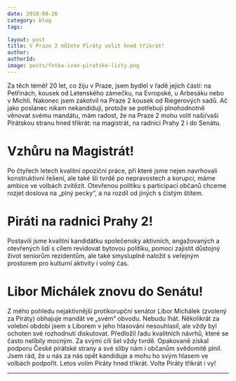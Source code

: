 ```yaml
---
date: 2018-08-26
category: blog
tags:

layout: post
title: V Praze 2 můžete Piráty volit hned třikrát! 
author: 
authorId:
image: posts/fotka-ivan-piratske-listy.png
---
```


Za těch téměř 20 let, co žiju v Praze, jsem bydlel v řadě jejich částí: na Petřinách, kousek od Letenského zámečku, na Evropské, u Arbesáku nebo v Michli. Nakonec jsem zakotvil na Praze 2 kousek od Riegerových sadů. Ač jako poslanec nikam nekandiduji, protože se potřebuji plnohodnotně věnovat svému mandátu, mám radost, že na Praze 2 mohu volit naši/vaši Pirátskou stranu hned třikrát: na magistrát, na radnici Prahy 2 i do Senátu.

# Vzhůru na Magistrát!

Po čtyřech letech kvalitní opoziční práce, při které jsme nejen navrhovali konstruktivní řešení, ale také šli tvrdě po nepravostech a korupci, máme ambice ve volbách zvítězit. Otevřenou politiku s participaci občanů chceme rozjet doslova na „plný pecky“, a na rozdíl od jiných s čistým štítem.

# Piráti na radnici Prahy 2!

Postavili jsme kvalitní kandidátku společensky aktivních, angažovaných a otevřených lidí s cílem revidovat bytovou politiku, pomoci zajistit důstojný život seniorům rezidentům, ale také smysluplně naložit s veřejným prostorem pro kulturní aktivity i volný čas.

# Libor Michálek znovu do Senátu!

Z mého pohledu nejaktivnější protikorupční senátor Libor Michálek (zvolený za Piráty) obhajuje mandát ve „svém“ obvodu. Nebudu lhát. Několikrát za volební období jsem s Liborem v jeho hlasování nesouhlasil, ale vždy byl ochoten své rozhodnutí diskutovat. Předložil řadu kvalitních návrhů, které se často nelíbily mocným. Za svými cíli šel vždy tvrdě. Opakovaně získal podporu České pirátské strany a své sliby nám i občanům svědomitě plnil. Jsem rád, že u nás za nás opět kandiduje a mohu ho svým hlasem ve volbách podpořit.
Letos volím Piráty hned třikrát. Volte Piráty třikrát i vy!


- - -
